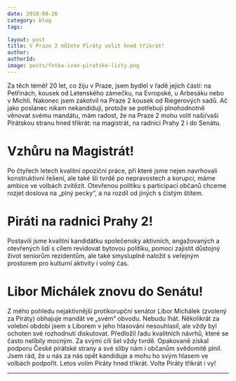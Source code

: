 ```yaml
---
date: 2018-08-26
category: blog
tags:

layout: post
title: V Praze 2 můžete Piráty volit hned třikrát! 
author: 
authorId:
image: posts/fotka-ivan-piratske-listy.png
---
```


Za těch téměř 20 let, co žiju v Praze, jsem bydlel v řadě jejich částí: na Petřinách, kousek od Letenského zámečku, na Evropské, u Arbesáku nebo v Michli. Nakonec jsem zakotvil na Praze 2 kousek od Riegerových sadů. Ač jako poslanec nikam nekandiduji, protože se potřebuji plnohodnotně věnovat svému mandátu, mám radost, že na Praze 2 mohu volit naši/vaši Pirátskou stranu hned třikrát: na magistrát, na radnici Prahy 2 i do Senátu.

# Vzhůru na Magistrát!

Po čtyřech letech kvalitní opoziční práce, při které jsme nejen navrhovali konstruktivní řešení, ale také šli tvrdě po nepravostech a korupci, máme ambice ve volbách zvítězit. Otevřenou politiku s participaci občanů chceme rozjet doslova na „plný pecky“, a na rozdíl od jiných s čistým štítem.

# Piráti na radnici Prahy 2!

Postavili jsme kvalitní kandidátku společensky aktivních, angažovaných a otevřených lidí s cílem revidovat bytovou politiku, pomoci zajistit důstojný život seniorům rezidentům, ale také smysluplně naložit s veřejným prostorem pro kulturní aktivity i volný čas.

# Libor Michálek znovu do Senátu!

Z mého pohledu nejaktivnější protikorupční senátor Libor Michálek (zvolený za Piráty) obhajuje mandát ve „svém“ obvodu. Nebudu lhát. Několikrát za volební období jsem s Liborem v jeho hlasování nesouhlasil, ale vždy byl ochoten své rozhodnutí diskutovat. Předložil řadu kvalitních návrhů, které se často nelíbily mocným. Za svými cíli šel vždy tvrdě. Opakovaně získal podporu České pirátské strany a své sliby nám i občanům svědomitě plnil. Jsem rád, že u nás za nás opět kandiduje a mohu ho svým hlasem ve volbách podpořit.
Letos volím Piráty hned třikrát. Volte Piráty třikrát i vy!


- - -
